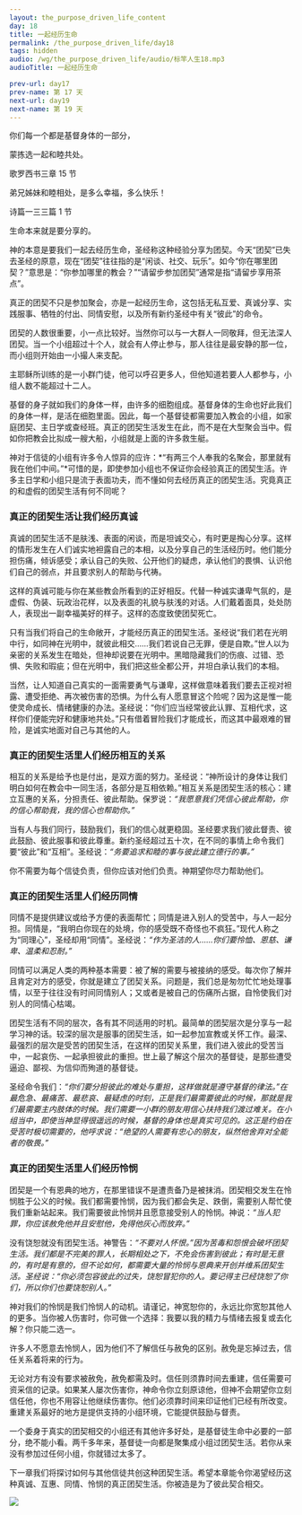 ```yaml
---
layout: the_purpose_driven_life_content
day: 18
title: 一起经历生命
permalink: /the_purpose_driven_life/day18
tags: hidden
audio: /wg/the_purpose_driven_life/audio/标竿人生18.mp3
audioTitle: 一起经历生命

prev-url: day17
prev-name: 第 17 天
next-url: day19
next-name: 第 19 天
---
```


<div class="center script poem">
<p>你们每一个都是基督身体的一部分，</p>
<p>蒙拣选一起和睦共处。</p>
<p class="sp-verse">歌罗西书三章 15 节</p>
</div>

<div class="center script poem">
<p>弟兄姊妹和睦相处，是多么幸福，多么快乐！</p>
<p class="sp-verse">诗篇一三三篇 1 节</p>
</div>
<p class="first">生命本来就是要分享的。</p>

神的本意是要我们一起去经历生命，圣经称这种经验分享为团契。今天“团契”已失去圣经的原意，现在“团契”往往指的是“闲谈、社交、玩乐”。如今“你在哪里团契？”意思是：“你参加哪里的教会？”“请留步参加团契”通常是指“请留步享用茶点”。

真正的团契不只是参加聚会，亦是一起经历生命，这包括无私互爱、真诚分享、实践服事、牺牲的付出、同情安慰，以及所有新约圣经中有关“彼此”的命令。

团契的人数很重要，小一点比较好。当然你可以与一大群人一同敬拜，但无法深人团契。当一个小组超过十个人，就会有人停止参与，那人往往是最安静的那一位，而小组则开始由一小撮人来支配。

主耶稣所训练的是一小群门徒，他可以呼召更多人，但他知道若要人人都参与，小组人数不能超过十二人。

基督的身子就如我们的身体一样，由许多的细胞组成。基督身体的生命也好此我们的身体一样，是活在细胞里面。因此，每一个基督徒都需要加入教会的小组，如家庭团契、主日学或查经班。真正的团契生活发生在此，而不是在大型聚会当中。假如你把教会比拟成一艘大船，小组就是上面的许多救生艇。

神对于信徒的小组有许多令人惊异的应许：*“有两三个人奉我的名聚会，那里就有我在他们中间。”*可惜的是，即使参加小组也不保证你会经验真正的团契生活。许多主日学和小组只是流于表面功夫，而不懂如何去经历真正的团契生活。究竟真正的和虚假的团契生活有何不同呢？

### 真正的团契生活让我们经历真诚

真诚的团契生活不是肤浅、表面的闲谈，而是坦诚交心，有时更是掏心分享。这样的情形发生在人们诚实地袒露自己的本相，以及分享自己的生活经历时。他们能分担伤痛，倾诉感受；承认自己的失败、公开他们的疑虑，承认他们的畏惧、认识他们自己的弱点，并且要求别人的帮助与代祷。

这样的真诚可能与你在某些教会所看到的正好相反。代替一种诚实谦卑气氛的，是虚假、伪装、玩政治花样，以及表面的礼貌与肤浅的对话。人们戴着面具，处处防人，表现出一副幸福美好的样子。这样的态度致使团契死亡。

只有当我们将自己的生命敞开，才能经历真正的团契生活。圣经说“我们若在光明中行，如同神在光明中，就彼此相交……我们若说自己无罪，便是自欺。”世人以为亲密的关系发生在暗处，但神却说要在光明中。黑暗隐藏我们的伤痕、过错、恐惧、失败和瑕疵；但在光明中，我们把这些全都公开，并坦白承认我们的本相。

当然，让人知道自己真实的一面需要勇气与谦卑，这样做意味着我们要去正视对袒露、遭受拒绝、再次被伤害的恐惧。为什么有人愿意冒这个险呢？因为这是惟一能使灵命成长、情绪健康的办法。圣经说：“你们应当经常彼此认罪、互相代求，这样你们便能完好和健康地共处。”只有借着冒险我们才能成长，而这其中最艰难的冒险，是诚实地面对自己与其他的人。

### 真正的团契生活里人们经历相互的关系

相互的关系是给予也是付出，是双方面的努力。圣经说：“神所设计的身体让我们明白如何在教会中一同生活，各部分是互相依赖。”相互关系是团契生活的核心：建立互惠的关系，分担责任、彼此帮助。保罗说：*“我愿意我们凭信心彼此帮助，你的信心帮助我，我的信心也帮助你。”*

当有人与我们同行，鼓励我们，我们的信心就更稳固。圣经要求我们彼此督责、彼此鼓励、彼此服事和彼此尊重。新约圣经超过五十次，在不同的事情上命令我们要“彼此”和“互相”。圣经说：*“务要追求和睦的事与彼此建立德行的事。”*

你不需要为每个信徒负责，但你应该对他们负责。神期望你尽力帮助他们。

### 真正的团契生活里人们经历同情

同情不是提供建议或给予方便的表面帮忙；同情是进入别人的受苦中，与人一起分担。同情是，“我明白你现在的处境，你的感受既不奇怪也不疯狂。”现代人称之为“同理心”，圣经却用“同情”。圣经说：*“作为圣洁的人……你们要怜恤、恩慈、谦卑、温柔和忍耐。”*

同情可以满足人类的两种基本需要：被了解的需要与被接纳的感受。每次你了解并且肯定对方的感受，你就是建立了团契关系。问题是，我们总是匆勿忙忙地处理事情，以至于往往没有时间同情别人；又或者是被自己的伤痛所占据，自怜使我们对别人的同情心枯竭。

团契生活有不同的层次，各有其不同适用的时机。最简单的团契层次是分享与一起学习神的话。较深的层次是服事的团契生活，如一起参加宣教或关怀工作。最深、最强烈的层次是受苦的团契生活，在这样的团契关系里，我们进入彼此的受苦当中，一起哀伤、一起承担彼此的重担。世上最了解这个层次的基督徒，是那些遭受逼迫、鄙视、为信仰而殉道的基督徒。

圣经命令我们：*“你们要分担彼此的难处与重担，这样做就是遵守基督的律法。”*在最危急、最痛苦、最悲哀、最疑虑的时刻，正是我们最需要彼此的时候，那就是我们最需要主内肢体的时候。我们需要一小群的朋友用信心扶持我们渡过难关。在小组当中，即使当神显得很遥远的时候，基督的身体也是真实可见的。这正是约伯在受苦时极切需要的，他呼求说：*“绝望的人需要有忠心的朋友，纵然他舍弃对全能者的敬畏。”*

### 真正的团契生活里人们经历怜悯

团契是一个有恩典的地方，在那里错误不是遭责备乃是被抹消。团契相交发生在怜悯胜于公义的时候。我们都需要怜悯，因为我们都会失足、跌倒，需要别人帮忙使我们重新站起来。我们需要彼此怜悯并且愿意接受别人的怜悯。神说：*“当人犯罪，你应该赦免他并且安慰他，免得他灰心而放弃。”*

没有饶恕就没有团契生活。神警告：*“不要对人怀恨。”*因为苦毒和怨恨会破坏团契生活。我们都是不完美的罪人，长期相处之下，不免会伤害到彼此；有时是无意的，有时是有意的，但不论如何，都需要大量的怜悯与恩典来开创并维系团契生活。圣经说：*“你必须包容彼此的过失，饶恕冒犯你的人。要记得主已经饶恕了你们，所以你们也要饶恕别人。”*

神对我们的怜悯是我们怜悯人的动机。请谨记，神宽恕你的，永远比你宽恕其他人的更多。当你被人伤害时，你可做一个选择：我要以我的精力与情绪去报复或去化解？你只能二选一。

许多人不愿意去怜悯人，因为他们不了解信任与赦免的区别。赦免是忘掉过去，信任关系着将来的行为。

无论对方有没有要求被赦免，赦免都需及时。信任则须靠时间去重建，信任需要可资采信的记录。如果某人屡次伤害你，神命令你立刻原谅他，但神不会期望你立刻信任他，你也不用容让他继续伤害你。他们必须靠时间来印证他们已经有所改变。重建关系最好的地方是提供支持的小组环境，它能提供鼓励与督责。

一个委身于真实的团契相交的小组还有其他许多好处，是基督徒生命中必要的一部分，绝不能小看。两千多年来，基督徒一向都是聚集成小组过团契生活。若你从来没有参加过任何小组，你就错过太多了。

下一章我们将探讨如何与其他信徒共创这种团契生活。希望本章能令你渴望经历这种真诚、互惠、同情、怜悯的真正团契生活。你被造是为了彼此契合相交。

<div class="article-img-wrapper">
  <img src="https://typora-1259024198.cos.ap-beijing.myqcloud.com/wg/the_purpose_driven_life/image/day18_card.jpg">
</div>
